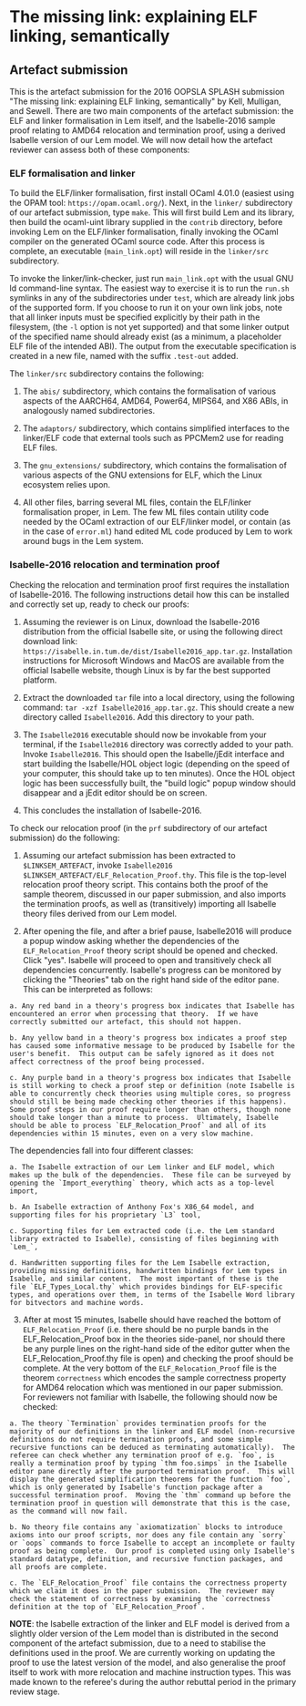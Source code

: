 # The missing link: explaining ELF linking, semantically

## Artefact submission

This is the artefact submission for the 2016 OOPSLA SPLASH submission "The missing link: explaining ELF linking, semantically" by Kell, Mulligan, and Sewell.  There are two main components of the artefact submission: the ELF and linker formalisation in Lem itself, and the Isabelle-2016 sample proof relating to AMD64 relocation and termination proof, using a derived Isabelle version of our Lem model.  We will now detail how the artefact reviewer can assess both of these components:

### ELF formalisation and linker

To build the ELF/linker formalisation, first install OCaml 4.01.0 (easiest using the OPAM tool: `https://opam.ocaml.org/`).  Next, in the `linker/` subdirectory of our artefact submission, type `make`.  This will first build Lem and its library, then build the ocaml-uint library supplied in the `contrib` directory, before invoking Lem on the ELF/linker formalisation, finally invoking the OCaml compiler on the generated OCaml source code.  After this process is complete, an executable (`main_link.opt`) will reside in the `linker/src` subdirectory.

To invoke the linker/link-checker, just run `main_link.opt` with the usual GNU ld command-line syntax. The easiest way to exercise it is to run the `run.sh` symlinks in any of the subdirectories under `test`, which are already link jobs of the supported form. If you choose to run it on your own
link jobs, note that all linker inputs must be specified explicitly by their path in the filesystem, (the `-l` option is not yet supported) and that some linker output of the specified name should already exist (as a minimum, a placeholder ELF file of the intended ABI). The output from the executable specification is created in a new file, named with the suffix `.test-out` added.

The `linker/src` subdirectory contains the following:

  1. The `abis/` subdirectory, which contains the formalisation of various aspects of the AARCH64, AMD64, Power64, MIPS64, and X86 ABIs, in analogously named subdirectories.

  2. The `adaptors/` subdirectory, which contains simplified interfaces to the linker/ELF code that external tools such as PPCMem2 use for reading ELF files.

  3. The `gnu_extensions/` subdirectory, which contains the formalisation of various aspects of the GNU extensions for ELF, which the Linux ecosystem relies upon.

  4. All other files, barring several ML files, contain the ELF/linker formalisation proper, in Lem.  The few ML files contain utility code needed by the OCaml extraction of our ELF/linker model, or contain (as in the case of `error.ml`) hand edited ML code produced by Lem to work around bugs in the Lem system.

### Isabelle-2016 relocation and termination proof

Checking the relocation and termination proof first requires the installation of Isabelle-2016.  The following instructions detail how this can be installed and correctly set up, ready to check our proofs:

  1. Assuming the reviewer is on Linux, download the Isabelle-2016 distribution from the official Isabelle site, or using the following direct download link: `https://isabelle.in.tum.de/dist/Isabelle2016_app.tar.gz`.  Installation instructions for Microsoft Windows and MacOS are available from the official Isabelle website, though Linux is by far the best supported platform.

  2. Extract the downloaded `tar` file into a local directory, using the following command: `tar -xzf Isabelle2016_app.tar.gz`.  This should create a new directory called `Isabelle2016`.  Add this directory to your path.

  3. The `Isabelle2016` executable should now be invokable from your terminal, if the `Isabelle2016` directory was correctly added to your path.  Invoke `Isabelle2016`.  This should open the Isabelle/jEdit interface and start building the Isabelle/HOL object logic (depending on the speed of your computer, this should take up to ten minutes).  Once the HOL object logic has been successfully built, the "build logic" popup window should disappear and a jEdit editor should be on screen.

  4. This concludes the installation of Isabelle-2016.

To check our relocation proof (in the `prf` subdirectory of our artefact submission) do the following:

  1. Assuming our artefact submission has been extracted to `$LINKSEM_ARTEFACT`, invoke `Isabelle2016 $LINKSEM_ARTEFACT/ELF_Relocation_Proof.thy`.  This file is the top-level relocation proof theory script.  This contains both the proof of the sample theorem, discussed in our paper submission, and also imports the termination proofs, as well as (transitively) importing all Isabelle theory files derived from our Lem model.

  2. After opening the file, and after a brief pause, Isabelle2016 will produce a popup window asking whether the dependencies of the `ELF_Relocation_Proof` theory script should be opened and checked.  Click "yes".  Isabelle will proceed to open and transitively check all dependencies concurrently.  Isabelle's progress can be monitored by clicking the "Theories" tab on the right hand side of the editor pane.  This can be interpreted as follows:

    a. Any red band in a theory's progress box indicates that Isabelle has encountered an error when processing that theory.  If we have correctly submitted our artefact, this should not happen.

    b. Any yellow band in a theory's progress box indicates a proof step has caused some informative message to be produced by Isabelle for the user's benefit.  This output can be safely ignored as it does not affect correctness of the proof being processed.

    c. Any purple band in a theory's progress box indicates that Isabelle is still working to check a proof step or definition (note Isabelle is able to concurrently check theories using multiple cores, so progress should still be being made checking other theories if this happens).  Some proof steps in our proof require longer than others, though none should take longer than a minute to process.  Ultimately, Isabelle should be able to process `ELF_Relocation_Proof` and all of its dependencies within 15 minutes, even on a very slow machine.

  The dependencies fall into four different classes:

    a. The Isabelle extraction of our Lem linker and ELF model, which makes up the bulk of the dependencies.  These file can be surveyed by opening the `Import_everything` theory, which acts as a top-level import,

    b. An Isabelle extraction of Anthony Fox's X86_64 model, and supporting files for his proprietary `L3` tool,

    c. Supporting files for Lem extracted code (i.e. the Lem standard library extracted to Isabelle), consisting of files beginning with `Lem_`,

    d. Handwritten supporting files for the Lem Isabelle extraction, providing missing definitions, handwritten bindings for Lem types in Isabelle, and similar content.  The most important of these is the file `ELF_Types_Local.thy` which provides bindings for ELF-specific types, and operations over them, in terms of the Isabelle Word library for bitvectors and machine words.

  3. After at most 15 minutes, Isabelle should have reached the bottom of `ELF_Relocation_Proof` (i.e. there should be no purple bands in the ELF_Relocation_Proof box in the theories side-panel, nor should there be any purple lines on the right-hand side of the editor gutter when the ELF_Relocation_Proof.thy file is open) and checking the proof should be complete.  At the very bottom of the `ELF_Relocation_Proof` file is the theorem `correctness` which encodes the sample correctness property for AMD64 relocation which was mentioned in our paper submission.  For reviewers not familiar with Isabelle, the following should now be checked:

    a. The theory `Termination` provides termination proofs for the majority of our definitions in the linker and ELF model (non-recursive definitions do not require termination proofs, and some simple recursive functions can be deduced as terminating automatically).  The referee can check whether any termination proof of e.g. `foo`, is really a termination proof by typing `thm foo.simps` in the Isabelle editor pane directly after the purported termination proof.  This will display the generated simplification theorems for the function `foo`, which is only generated by Isabelle's function package after a successful termination proof.  Moving the `thm` command up before the termination proof in question will demonstrate that this is the case, as the command will now fail.

    b. No theory file contains any `axiomatization` blocks to introduce axioms into our proof scripts, nor does any file contain any `sorry` or `oops` commands to force Isabelle to accept an incomplete or faulty proof as being complete.  Our proof is completed using only Isabelle's standard datatype, definition, and recursive function packages, and all proofs are complete.

    c. The `ELF_Relocation_Proof` file contains the correctness property which we claim it does in the paper submission.  The reviewer may check the statement of correctness by examining the `correctness` definition at the top of `ELF_Relocation_Proof`.

**NOTE**: the Isabelle extraction of the linker and ELF model is derived from a slightly older version of the Lem model than is distributed in the second component of the artefact submission, due to a need to stabilise the definitions used in the proof.  We are currently working on updating the proof to use the latest version of the model, and also generalise the proof itself to work with more relocation and machine instruction types.  This was made known to the referee's during the author rebuttal period in the primary review stage.
